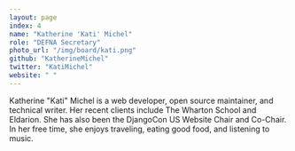 ```yaml
---
layout: page
index: 4
name: "Katherine 'Kati' Michel"
role: "DEFNA Secretary"
photo_url: "/img/board/kati.png"
github: "KatherineMichel"
twitter: "KatiMichel"
website: " "
---
```


Katherine "Kati" Michel is a web developer, open source maintainer, and technical writer. Her recent clients include The Wharton School and Eldarion. She has also been the DjangoCon US Website Chair and Co-Chair. In her free time, she enjoys traveling, eating good food, and listening to music. 
